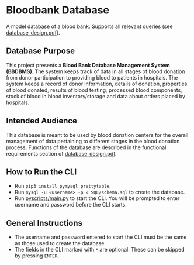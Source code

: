 # Bloodbank Database

A model database of a blood bank. Supports all relevant queries (see [database_design.pdf](Schema/database_design.pdf)).

## Database Purpose

This project presents a <strong>Blood Bank Database Management System (BBDBMS)</strong>. The system keeps track of data 
in all stages of blood donation from donor participation to providing blood to patients in hospitals. The system keeps 
a record of donor information, details of donation, properties of blood donated, results of blood testing, processed 
blood components, stock of blood in blood inventory/storage and data about orders placed by hospitals.

## Intended Audience

This database is meant to be used by blood donation centers for the overall management of data pertaining to different 
stages in the blood donation process. Functions of the database are described in the functional requirements section of 
[database_design.pdf](Schema/database_design.pdf).

## How to Run the CLI

- Run ```pip3 install pymysql prettytable```.
- Run ```mysql -u <username> -p < SQL/schema.sql``` to create the database.
- Run [pyscripts/main.py](pyscripts/main.py) to start the CLI. You will be prompted to enter username and password before the 
  CLI starts.
  
## General Instructions

- The username and password entered to start the CLI must be the same as those used to create the database.
- The fields in the CLI marked with ```*``` are optional. These can be skipped by pressing ```ENTER```.